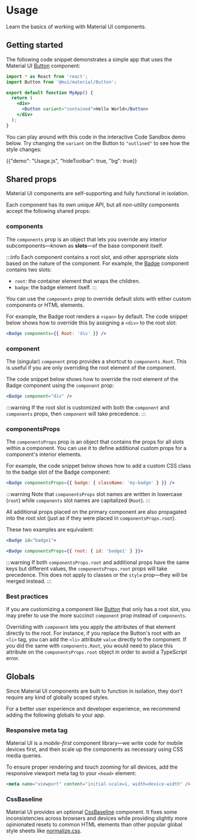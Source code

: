 # Usage

<p class="description">Learn the basics of working with Material UI components.</p>

## Getting started

The following code snippet demonstrates a simple app that uses the Material UI [Button](/material-ui/react-button/) component:

```jsx
import * as React from 'react';
import Button from '@mui/material/Button';

export default function MyApp() {
  return (
    <div>
      <Button variant="contained">Hello World</Button>
    </div>
  );
}
```

You can play around with this code in the interactive Code Sandbox demo below.
Try changing the `variant` on the Button to `"outlined"` to see how the style changes:

{{"demo": "Usage.js", "hideToolbar": true, "bg": true}}

## Shared props

Material UI components are self-supporting and fully functional in isolation.

Each component has its own unique API, but all _non-utility_ components accept the following shared props:

### components

The `components` prop is an object that lets you override any interior subcomponents—known as **slots**—of the base component itself.

:::info
Each component contains a root slot, and other appropriate slots based on the nature of the component.
For example, the [Badge](/material-ui/react-badge/) component contains two slots:

- `root`: the container element that wraps the children.
- `badge`: the badge element itself.
  :::

You can use the `components` prop to override default slots with either custom components or HTML elements.

For example, the Badge root renders a `<span>` by default.
The code snippet below shows how to override this by assigning a `<div>` to the root slot:

```jsx
<Badge components={{ Root: 'div' }} />
```

### component

The (singular) `component` prop provides a shortcut to `components.Root`.
This is useful if you are only overriding the root element of the component.

The code snippet below shows how to override the root element of the Badge component using the `component` prop:

```jsx
<Badge component="div" />
```

:::warning
If the root slot is customized with both the `component` and `components` props, then `component` will take precedence.
:::

### componentsProps

The `componentsProps` prop is an object that contains the props for all slots within a component.
You can use it to define additional custom props for a component's interior elements.

For example, the code snippet below shows how to add a custom CSS class to the badge slot of the Badge component:

```jsx
<Badge componentsProps={{ badge: { className: 'my-badge' } }} />
```

:::warning
Note that `componentsProps` slot names are written in lowercase (`root`) while `components` slot names are capitalized (`Root`).
:::

All additional props placed on the primary component are also propagated into the root slot (just as if they were placed in `componentsProps.root`).

These two examples are equivalent:

```jsx
<Badge id="badge1">
```

```jsx
<Badge componentsProps={{ root: { id: 'badge1' } }}>
```

:::warning
If both `componentsProps.root` and additional props have the same keys but different values, the `componentsProps.root` props will take precedence.
This does not apply to classes or the `style` prop—they will be merged instead.
:::

### Best practices

If you are customizing a component like [Button](/material-ui/react-button/) that only has a root slot, you may prefer to use the more succinct `component` prop instead of `components`.

Overriding with `component` lets you apply the attributes of that element directly to the root.
For instance, if you replace the Button's root with an `<li>` tag, you can add the `<li>` attribute `value` directly to the component.
If you did the same with `components.Root`, you would need to place this attribute on the `componentsProps.root` object in order to avoid a TypeScript error.

## Globals

Since Material UI components are built to function in isolation, they don't require any kind of globally scoped styles.

For a better user experience and developer experience, we recommend adding the following globals to your app.

### Responsive meta tag

Material UI is a _mobile-first_ component library—we write code for mobile devices first, and then scale up the components as necessary using CSS media queries.

To ensure proper rendering and touch zooming for all devices, add the responsive viewport meta tag to your `<head>` element:

```html
<meta name="viewport" content="initial-scale=1, width=device-width" />
```

### CssBaseline

Material UI provides an optional [CssBaseline](/material-ui/react-css-baseline/) component.
It fixes some inconsistencies across browsers and devices while providing slightly more opinionated resets to common HTML elements than other popular global style sheets like [normalize.css](https://github.com/necolas/normalize.css/).
